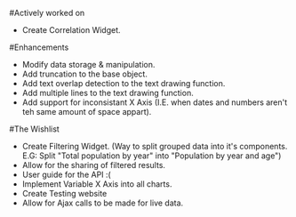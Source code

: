#Actively worked on
- Create Correlation Widget.

#Enhancements
- Modify data storage & manipulation.
- Add truncation to the base object.
- Add text overlap detection to the text drawing function.
- Add multiple lines to the text drawing function.
- Add support for inconsistant X Axis (I.E. when dates and numbers aren't teh same amount of space appart).

#The Wishlist
- Create Filtering Widget. (Way to split grouped data into it's components. E.G: Split "Total population by year" into "Population by year and age")
- Allow for the sharing of filtered results.
- User guide for the API :(
- Implement Variable X Axis into all charts.
- Create Testing website
- Allow for Ajax calls to be made for live data.
